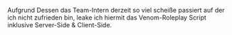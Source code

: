 Aufgrund Dessen das Team-Intern derzeit so viel scheiße passiert auf der ich nicht zufrieden bin, leake ich hiermit das Venom-Roleplay Script inklusive Server-Side & Client-Side.
